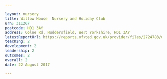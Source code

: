 ```yaml
---

layout: nursery
title: Willow House  Nursery and Holiday Club
urn: 311267
postcode: HD1 3AY
address: Colne Rd, Huddersfield, West Yorkshire, HD1 3AY
latestReportUrl: https://reports.ofsted.gov.uk/provider/files/2724783/urn/311267.pdf
teaching: 2
development: 2
leadership: 2
outcomes: 2
overall: 2
date: 22 August 2017

---
```

